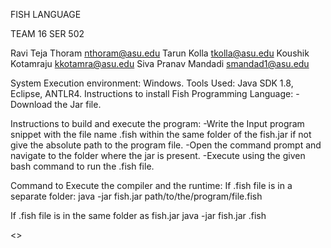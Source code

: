 FISH LANGUAGE

TEAM 16
SER 502

Ravi Teja Thoram  nthoram@asu.edu
Tarun Kolla tkolla@asu.edu
Koushik Kotamraju kkotamra@asu.edu
Siva Pranav Mandadi  smandad1@asu.edu

System Execution environment: Windows.
Tools Used: Java SDK 1.8, Eclipse, ANTLR4.
Instructions to install Fish Programming Language:
    -Download the Jar file.
    
    
Instructions to build and execute the program:
    -Write the Input program snippet with the file name <Filename>.fish within the same folder of the fish.jar if not give the      absolute path to the program file.
    -Open the command prompt and navigate to the folder where the jar is present.
    -Execute using the given bash command to run the .fish file.
  
Command to Execute the compiler and the runtime:
  If .fish file is in a separate folder:
  java -jar fish.jar path/to/the/program/file.fish 
  
  If .fish file is in the same folder as fish.jar
  java -jar fish.jar <filename>.fish


<<Youtube-link>>
